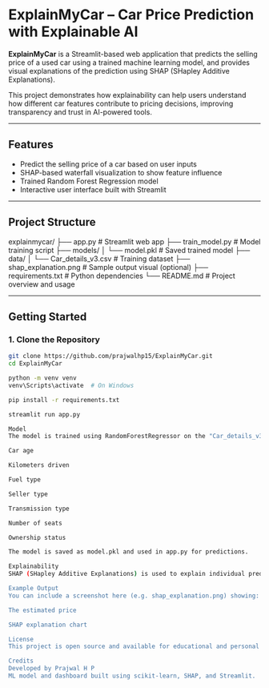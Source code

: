 # ExplainMyCar – Car Price Prediction with Explainable AI

**ExplainMyCar** is a Streamlit-based web application that predicts the selling price of a used car using a trained machine learning model, and provides visual explanations of the prediction using SHAP (SHapley Additive Explanations).

This project demonstrates how explainability can help users understand how different car features contribute to pricing decisions, improving transparency and trust in AI-powered tools.

---

## Features

- Predict the selling price of a car based on user inputs
- SHAP-based waterfall visualization to show feature influence
- Trained Random Forest Regression model
- Interactive user interface built with Streamlit

---

## Project Structure

explainmycar/
├── app.py # Streamlit web app
├── train_model.py # Model training script
├── models/
│ └── model.pkl # Saved trained model
├── data/
│ └── Car_details_v3.csv # Training dataset
├── shap_explanation.png # Sample output visual (optional)
├── requirements.txt # Python dependencies
└── README.md # Project overview and usage


---

## Getting Started

### 1. Clone the Repository

```bash
git clone https://github.com/prajwalhp15/ExplainMyCar.git
cd ExplainMyCar

python -m venv venv
venv\Scripts\activate  # On Windows

pip install -r requirements.txt

streamlit run app.py

Model
The model is trained using RandomForestRegressor on the "Car_details_v3.csv" dataset. The dataset includes features such as:

Car age

Kilometers driven

Fuel type

Seller type

Transmission type

Number of seats

Ownership status

The model is saved as model.pkl and used in app.py for predictions.

Explainability
SHAP (SHapley Additive Explanations) is used to explain individual predictions by showing how each feature affects the output. The app visualizes this using a SHAP waterfall plot, helping users understand which factors influenced the car's estimated price.

Example Output
You can include a screenshot here (e.g. shap_explanation.png) showing:

The estimated price

SHAP explanation chart

License
This project is open source and available for educational and personal use. Attribution is appreciated.

Credits
Developed by Prajwal H P
ML model and dashboard built using scikit-learn, SHAP, and Streamlit.
